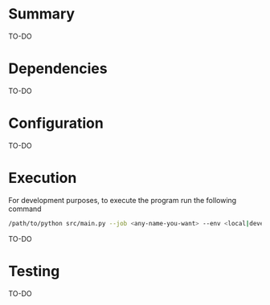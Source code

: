 # Summary #

TO-DO

# Dependencies #

TO-DO

# Configuration #

TO-DO

# Execution #

For development purposes, to execute the program run the following command

```bash
/path/to/python src/main.py --job <any-name-you-want> --env <local|development|prd> --job_args <any-command-line-args-for-your-job>
```

TO-DO

# Testing #

TO-DO